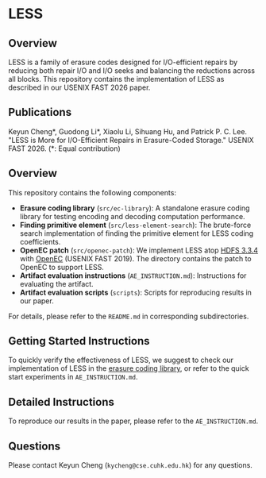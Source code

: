 # LESS

## Overview

LESS is a family of erasure codes designed for I/O-efficient repairs by
reducing both repair I/O and I/O seeks and balancing the reductions across all
blocks.  This repository contains the implementation of LESS as described in
our USENIX FAST 2026 paper.

## Publications

Keyun Cheng*, Guodong Li*, Xiaolu Li, Sihuang Hu, and Patrick P. C. Lee. 
"LESS is More for I/O-Efficient Repairs in Erasure-Coded Storage."
USENIX FAST 2026. (*: Equal contribution)

## Overview

This repository contains the following components:

* **Erasure coding library** (```src/ec-library```): A standalone erasure coding
  library for testing encoding and decoding computation performance.
* **Finding primitive element** (```src/less-element-search```): The brute-force search implementation of finding the primitive element for LESS
coding coefficients.
* **OpenEC patch** (```src/openec-patch```): We implement LESS atop [HDFS 3.3.4](https://hadoop.apache.org/docs/r3.3.4/)
  with [OpenEC](https://www.usenix.org/conference/fast19/presentation/li)
  (USENIX FAST 2019). The directory contains the patch to OpenEC to support LESS.
* **Artifact evaluation instructions** (```AE_INSTRUCTION.md```): Instructions for evaluating the artifact.
* **Artifact evaluation scripts** (```scripts```): Scripts for reproducing
  results in our paper.

For details, please refer to the ```README.md``` in corresponding
subdirectories.

## Getting Started Instructions

To quickly verify the effectiveness of LESS, we suggest to check our
implementation of LESS in the [erasure coding library](src/ec-library), or
refer to the quick start experiments in ```AE_INSTRUCTION.md```.

## Detailed Instructions

To reproduce our results in the paper, please refer to the ```AE_INSTRUCTION.md```.

## Questions

Please contact Keyun Cheng (```kycheng@cse.cuhk.edu.hk```) for any questions.
